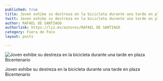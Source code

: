 ```yaml
---
published: true
title: Joven exhibe su destreza en la bicicleta durante una tarde en plaza Bicentenario
twitt: Joven exhibe su destreza en la bicicleta durante una tarde en plaza Bicentenario
author: RAFAEL DE SANTIAGO
authorlink: https://ljz.mx/autores/RAFAEL DE SANTIAGO
category: Fuera de Foco
layout: posts

---
```


![Joven exhibe su destreza en la bicicleta durante una tarde en plaza Bicentenario](http://i.imgur.com/ESpZH5Xm.jpg)

Joven exhibe su destreza en la bicicleta durante una tarde en plaza Bicentenario
